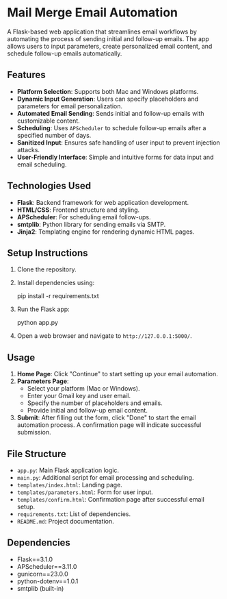 # Mail Merge Email Automation

A Flask-based web application that streamlines email workflows by automating the process of sending initial and follow-up emails. The app allows users to input parameters, create personalized email content, and schedule follow-up emails automatically.

## Features

- **Platform Selection**: Supports both Mac and Windows platforms.
- **Dynamic Input Generation**: Users can specify placeholders and parameters for email personalization.
- **Automated Email Sending**: Sends initial and follow-up emails with customizable content.
- **Scheduling**: Uses `APScheduler` to schedule follow-up emails after a specified number of days.
- **Sanitized Input**: Ensures safe handling of user input to prevent injection attacks.
- **User-Friendly Interface**: Simple and intuitive forms for data input and email scheduling.

## Technologies Used

- **Flask**: Backend framework for web application development.
- **HTML/CSS**: Frontend structure and styling.
- **APScheduler**: For scheduling email follow-ups.
- **smtplib**: Python library for sending emails via SMTP.
- **Jinja2**: Templating engine for rendering dynamic HTML pages.

## Setup Instructions

1. Clone the repository.
2. Install dependencies using:
  
   pip install -r requirements.txt

3. Run the Flask app:

   python app.py

4. Open a web browser and navigate to `http://127.0.0.1:5000/`.

## Usage

1. **Home Page**: Click "Continue" to start setting up your email automation.
2. **Parameters Page**: 
   - Select your platform (Mac or Windows).
   - Enter your Gmail key and user email.
   - Specify the number of placeholders and emails.
   - Provide initial and follow-up email content.
3. **Submit**: After filling out the form, click "Done" to start the email automation process. A confirmation page will indicate successful submission.

## File Structure

- `app.py`: Main Flask application logic.
- `main.py`: Additional script for email processing and scheduling.
- `templates/index.html`: Landing page.
- `templates/parameters.html`: Form for user input.
- `templates/confirm.html`: Confirmation page after successful email setup.
- `requirements.txt`: List of dependencies.
- `README.md`: Project documentation.

## Dependencies

- Flask==3.1.0
- APScheduler==3.11.0
- gunicorn==23.0.0
- python-dotenv==1.0.1
- smtplib (built-in)